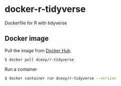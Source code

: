 docker-r-tidyverse
==================

Dockerfile for R with tidyverse

Docker image
------------

Pull the image from [Docker Hub](https://hub.docker.com/r/dceoy/r-tidyverse/).

```sh
$ docker pull dceoy/r-tidyverse
```

Run a container

```sh
$ docker container run dceoy/r-tidyverse --version
```
